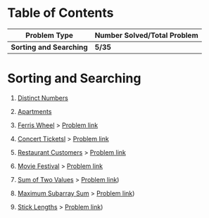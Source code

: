 # Table of Contents

| Problem Type | Number Solved/Total Problem |
|-------------| --------------------|
| __Sorting and Searching__ |     __5/35__ |

# Sorting and Searching
<ol>
<li>

[Distinct Numbers](Distinct_Numbers.cpp)
</li>
<li>
  
[Apartments](Apartments.cpp)

</li>
<li>
  
  [Ferris Wheel](Ferris_Wheel.cpp)    >         [Problem link](https://cses.fi/problemset/task/1091/)
</li>
<li>
  
  [Concert Ticketsl](Concert_Tickets.cpp)  >  [Problem link](https://cses.fi/problemset/task/1090/)
</li>
<li>

  
  [Restaurant Customers](Restaurant_Customers.cpp)  >  [Problem link](https://cses.fi/problemset/task/1619)
</li>
<li>

  
  [Movie Festival](Movie_Festival.cpp)  >  [Problem link](https://cses.fi/problemset/task/1629/)
</li>
<li>

  
  [Sum of Two Values](Sum_of_two_Values.cpp)  >  [Problem link](https://cses.fi/problemset/task/1640/))
</li>
<li>

  
  [Maximum Subarray Sum](MaximumSubarraySum.cpp)  >  [Problem link](https://cses.fi/problemset/task/1643/))
</li>
<li>

  
  [Stick Lengths](Stick_Lengths.cpp)  >  [Problem link](https://cses.fi/problemset/task/1074))
</li>

</ol>
